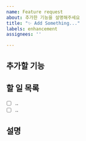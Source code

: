 ```yaml
---
name: Feature request
about: 추가한 기능을 설명해주세요
title: "✨ Add Something..."
labels: enhancement
assignees: ''

---
```


## 추가할 기능

## 할 일 목록
- [ ] ..
- [ ] ..

## 설명